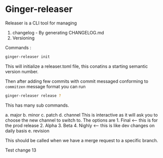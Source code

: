 # Ginger-releaser

Releaser is a CLI tool for managing 
1. changelog - By generating CHANGELOG.md
2. Versioning



Commands : 

```sh
ginger-releaser init
```

This will initialize a releaser.toml file, this conatins a starting semantic version number. 

Then after adding few commits with commit messaged conforming to `commitzen` message format you can run

```sh
ginger-releaser release ?
```
This has many sub commands. 

a. major
b. minor
c. patch
d. channel
    This is interactive as it will ask you to choose the new channel to switch to. The options are 
        1. Final <-- this is for the prod release
        2. Alpha
        3. Beta
        4. Nighly <-- this is like dev changes on daily basis
e. revision

This should be called when we have a merge request to a specific branch. 

Test change 13

